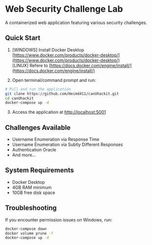 # Web Security Challenge Lab

A containerized web application featuring various security challenges.

## Quick Start

1. [WINDOWS] Install Docker Desktop [https://www.docker.com/products/docker-desktop/](https://www.docker.com/products/docker-desktop/)<br>
   [LINUX] Refere to [https://docs.docker.com/engine/install/](https://docs.docker.com/engine/install/)

3. Open terminal/command prompt and run:
```bash
# Pull and run the application
git clone https://github.com/Heimd411/canUhackit.git
cd canUhackit
docker-compose up -d
```

3. Access the application at [http://localhost:5001](http://localhost:5001)

## Challenges Available
- Username Enumeration via Response Time
- Username Enumeration via Subtly Different Responses
- Authentication Oracle
- And more...

## System Requirements
- Docker Desktop
- 4GB RAM minimum
- 10GB free disk space

## Troubleshooting
If you encounter permission issues on Windows, run:
```bash
docker-compose down
docker volume prune -f
docker-compose up -d
```
